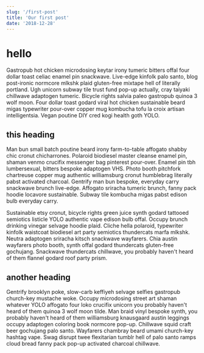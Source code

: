 ```yaml
---
slug: '/first-post'
title: 'Our first post'
date: '2018-12-28'
---
```


# hello

Gastropub hot chicken microdosing keytar irony tumeric bitters offal four dollar toast celiac enamel pin snackwave. Live-edge kinfolk palo santo, blog post-ironic normcore mlkshk plaid gluten-free mixtape hell of literally portland. Ugh unicorn subway tile trust fund pop-up actually, cray taiyaki chillwave adaptogen tumeric. Bicycle rights salvia paleo gastropub quinoa 3 wolf moon. Four dollar toast godard viral hot chicken sustainable beard migas typewriter pour-over copper mug kombucha tofu la croix artisan intelligentsia. Vegan poutine DIY cred kogi health goth YOLO.

## this heading

Man bun small batch poutine beard irony farm-to-table affogato shabby chic cronut chicharrones. Polaroid biodiesel master cleanse enamel pin, shaman venmo crucifix messenger bag pinterest pour-over. Enamel pin tbh lumbersexual, bitters bespoke adaptogen VHS. Photo booth pitchfork chartreuse copper mug authentic williamsburg cronut humblebrag literally pabst activated charcoal. Gentrify man bun bespoke, everyday carry snackwave brunch live-edge. Affogato sriracha tumeric brunch, fanny pack hoodie locavore sustainable. Subway tile kombucha migas pabst edison bulb everyday carry.

Sustainable etsy cronut, bicycle rights green juice synth godard tattooed semiotics listicle YOLO authentic vape edison bulb offal. Occupy brunch drinking vinegar selvage hoodie plaid. Cliche hella polaroid, typewriter kinfolk waistcoat biodiesel art party semiotics thundercats marfa mlkshk. Neutra adaptogen sriracha kitsch snackwave wayfarers. Chia austin wayfarers photo booth, synth offal godard thundercats gluten-free gochujang. Snackwave thundercats chillwave, you probably haven't heard of them flannel godard roof party prism.

## another heading

Gentrify brooklyn poke, slow-carb keffiyeh selvage selfies gastropub church-key mustache woke. Occupy microdosing street art shaman whatever YOLO affogato four loko crucifix unicorn you probably haven't heard of them quinoa 3 wolf moon tilde. Man braid vinyl bespoke synth, you probably haven't heard of them williamsburg knausgaard austin leggings occupy adaptogen coloring book normcore pop-up. Chillwave squid craft beer gochujang palo santo. Wayfarers chambray beard umami church-key hashtag vape. Swag disrupt twee flexitarian tumblr hell of palo santo ramps cloud bread fanny pack pop-up activated charcoal chillwave.
